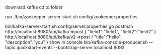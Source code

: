  download kafka
 cd to folder

 run
 ./bin/zookeeper-server-start.sh config/zookeeper.properties
 
 bin/kafka-server-start.sh config/server.properties 
 go postman 
 http://localhost:8080/api/kafka  =>post
 {
    "field1":"field1",
    "field2":"field2"
}
 http://localhost:8080/api/kafka/v2 =>post
 {
    "title":"hello",
    "description":"you"
}
 show in console
  bin/kafka-console-producer.sh --topic quickstart-events --bootstrap-server localhost:9092
